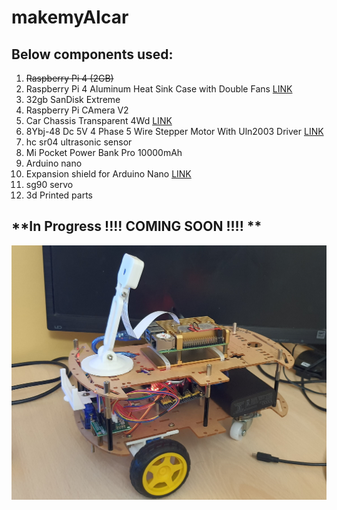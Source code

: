 # makemyAIcar

## Below components used:
1. <del>Raspberry Pi 4 (2GB)</del>
2. Raspberry Pi 4 Aluminum Heat Sink Case with Double Fans  [LINK](https://www.amazon.in/REES52-Raspberry-Armor-Aluminium-Heatsink/dp/B07X5XXKTZ/ref=sr_1_1?dchild=1&keywords=Raspberry+Pi+4+Aluminum+Heat+Sink+Case&qid=1620661429&sr=8-1)
3. 32gb SanDisk Extreme 
4. Raspberry Pi CAmera V2
5. Car Chassis Transparent 4Wd  [LINK](https://www.amazon.in/gp/product/B01MT9Z9QB/ref=ppx_yo_dt_b_asin_title_o01_s00?ie=UTF8&psc=1) 
6. 8Ybj-48 Dc 5V 4 Phase 5 Wire Stepper Motor With Uln2003 Driver  [LINK](https://www.amazon.in/gp/product/B072T8QT62/ref=ppx_yo_dt_b_asin_title_o09_s00?ie=UTF8&psc=1)
7. hc sr04 ultrasonic sensor
8. Mi Pocket Power Bank Pro 10000mAh 
9. Arduino nano
10. Expansion shield for Arduino Nano  [LINK](https://www.amazon.in/Robodo-Electronics-AR28-Expansion-Arduino/dp/B0787JNN4S/ref=sr_1_2?dchild=1&keywords=Expansion+shield+for+Arduino+Nano&qid=1620661683&sr=8-2)
11. sg90 servo
12. 3d Printed parts

## **In Progress !!!! COMING SOON !!!! **

![alt text](https://github.com/niladridmgit/makemyAIcar/blob/main/images/makemyAIcar_1.jpg)
